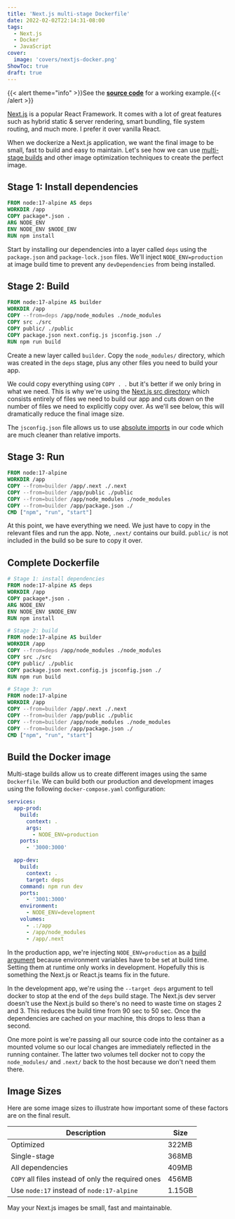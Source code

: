 ```yaml
---
title: 'Next.js multi-stage Dockerfile'
date: 2022-02-02T22:14:31-08:00
tags:
  - Next.js
  - Docker
  - JavaScript
cover:
  image: 'covers/nextjs-docker.png'
ShowToc: true
draft: true
---
```


{{< alert theme="info" >}}See the [**source code**](https://github.com/johnnymetz/docker-nextjs) for a working example.{{< /alert >}}

[Next.js](https://nextjs.org/) is a popular React Framework. It comes with a lot of great features such as hybrid static & server rendering, smart bundling, file system routing, and much more. I prefer it over vanilla React.

When we dockerize a Next.js application, we want the final image to be small, fast to build and easy to maintain. Let's see how we can use [multi-stage builds](https://docs.docker.com/develop/develop-images/multistage-build/) and other image optimization techniques to create the perfect image.

## Stage 1: Install dependencies

```dockerfile
FROM node:17-alpine AS deps
WORKDIR /app
COPY package*.json .
ARG NODE_ENV
ENV NODE_ENV $NODE_ENV
RUN npm install
```

Start by installing our dependencies into a layer called `deps` using the `package.json` and `package-lock.json` files. We'll inject `NODE_ENV=production` at image build time to prevent any `devDependencies` from being installed.

## Stage 2: Build

```dockerfile
FROM node:17-alpine AS builder
WORKDIR /app
COPY --from=deps /app/node_modules ./node_modules
COPY src ./src
COPY public/ ./public
COPY package.json next.config.js jsconfig.json ./
RUN npm run build
```

Create a new layer called `builder`. Copy the `node_modules/` directory, which was created in the `deps` stage, plus any other files you need to build your app.

We could copy everything using `COPY . .` but it's better if we only bring in what we need. This is why we're using the [Next.js src directory](https://nextjs.org/docs/advanced-features/src-directory) which consists entirely of files we need to build our app and cuts down on the number of files we need to explicitly copy over. As we'll see below, this will dramatically reduce the final image size.

The `jsconfig.json` file allows us to use [absolute imports](https://nextjs.org/docs/advanced-features/module-path-aliases) in our code which are much cleaner than relative imports.

## Stage 3: Run

```dockerfile
FROM node:17-alpine
WORKDIR /app
COPY --from=builder /app/.next ./.next
COPY --from=builder /app/public ./public
COPY --from=builder /app/node_modules ./node_modules
COPY --from=builder /app/package.json ./
CMD ["npm", "run", "start"]
```

At this point, we have everything we need. We just have to copy in the relevant files and run the app. Note, `.next/` contains our build. `public/` is not included in the build so be sure to copy it over.

## Complete Dockerfile

```dockerfile
# Stage 1: install dependencies
FROM node:17-alpine AS deps
WORKDIR /app
COPY package*.json .
ARG NODE_ENV
ENV NODE_ENV $NODE_ENV
RUN npm install

# Stage 2: build
FROM node:17-alpine AS builder
WORKDIR /app
COPY --from=deps /app/node_modules ./node_modules
COPY src ./src
COPY public/ ./public
COPY package.json next.config.js jsconfig.json ./
RUN npm run build

# Stage 3: run
FROM node:17-alpine
WORKDIR /app
COPY --from=builder /app/.next ./.next
COPY --from=builder /app/public ./public
COPY --from=builder /app/node_modules ./node_modules
COPY --from=builder /app/package.json ./
CMD ["npm", "run", "start"]
```

## Build the Docker image

Multi-stage builds allow us to create different images using the same `Dockerfile`. We can build both our production and development images using the following `docker-compose.yaml` configuration:

```yaml
services:
  app-prod:
    build:
      context: .
      args:
        - NODE_ENV=production
    ports:
      - '3000:3000'

  app-dev:
    build:
      context: .
      target: deps
    command: npm run dev
    ports:
      - '3001:3000'
    environment:
      - NODE_ENV=development
    volumes:
      - .:/app
      - /app/node_modules
      - /app/.next
```

In the production app, we're injecting `NODE_ENV=production` as a [build argument](https://docs.docker.com/engine/reference/commandline/build/#set-build-time-variables---build-arg) because environment variables have to be set at build time. Setting them at runtime only works in development. Hopefully this is something the Next.js or React.js teams fix in the future.

In the development app, we're using the `--target deps` argument to tell docker to stop at the end of the `deps` build stage. The Next.js dev server doesn't use the Next.js build so there's no need to waste time on stages 2 and 3. This reduces the build time from 90 sec to 50 sec. Once the dependencies are cached on your machine, this drops to less than a second.

One more point is we're passing all our source code into the container as a mounted volume so our local changes are immediately reflected in the running container. The latter two volumes tell docker not to copy the `node_modules/` and `.next/` back to the host because we don't need them there.

## Image Sizes

Here are some image sizes to illustrate how important some of these factors are on the final result.

| Description                                        | Size   |
| -------------------------------------------------- | ------ |
| Optimized                                          | 322MB  |
| Single-stage                                       | 368MB  |
| All dependencies                                   | 409MB  |
| `COPY` all files instead of only the required ones | 456MB  |
| Use `node:17` instead of `node:17-alpine`          | 1.15GB |

May your Next.js images be small, fast and maintainable.
